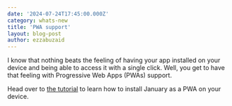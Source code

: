 ```yaml
---
date: '2024-07-24T17:45:00.000Z'
category: whats-new
title: 'PWA support'
layout: blog-post
author: ezzabuzaid
---
```


I know that nothing beats the feeling of having your app installed on your device and being able to access it with a single click. Well, you get to have that feeling with Progressive Web Apps (PWAs) support.

Head over to [the tutorial](/learn/how-to-install-january) to learn how to install January as a PWA on your device.
